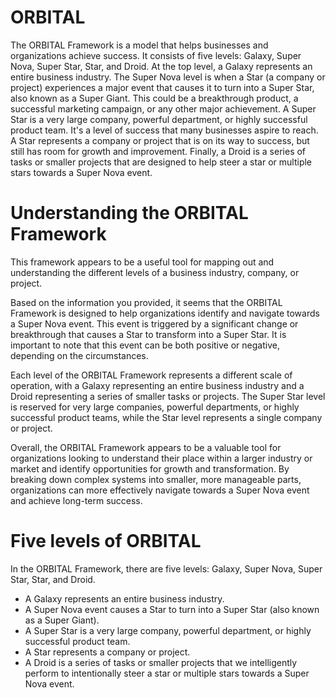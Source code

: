 # ORBITAL

The ORBITAL Framework is a model that helps businesses and organizations achieve success. It consists of five levels: Galaxy, Super Nova, Super Star, Star, and Droid. 
At the top level, a Galaxy represents an entire business industry. The Super Nova level is when a Star (a company or project) experiences a major event that causes it to turn into a Super Star, also known as a Super Giant. This could be a breakthrough product, a successful marketing campaign, or any other major achievement.
A Super Star is a very large company, powerful department, or highly successful product team. It's a level of success that many businesses aspire to reach. 
A Star represents a company or project that is on its way to success, but still has room for growth and improvement. Finally, a Droid is a series of tasks or smaller projects that are designed to help steer a star or multiple stars towards a Super Nova event.


# Understanding the ORBITAL Framework
This framework appears to be a useful tool for mapping out and understanding the different levels of a business industry, company, or project.

Based on the information you provided, it seems that the ORBITAL Framework is designed to help organizations identify and navigate towards a Super Nova event. This event is triggered by a significant change or breakthrough that causes a Star to transform into a Super Star. It is important to note that this event can be both positive or negative, depending on the circumstances.

Each level of the ORBITAL Framework represents a different scale of operation, with a Galaxy representing an entire business industry and a Droid representing a series of smaller tasks or projects. The Super Star level is reserved for very large companies, powerful departments, or highly successful product teams, while the Star level represents a single company or project.

Overall, the ORBITAL Framework appears to be a valuable tool for organizations looking to understand their place within a larger industry or market and identify opportunities for growth and transformation. By breaking down complex systems into smaller, more manageable parts, organizations can more effectively navigate towards a Super Nova event and achieve long-term success.

# Five levels of ORBITAL
In the ORBITAL Framework, there are five levels: Galaxy, Super Nova, Super Star, Star, and Droid.
- A Galaxy represents an entire business industry.
- A Super Nova event causes a Star to turn into a Super Star (also known as a Super Giant).
- A Super Star is a very large company, powerful department, or highly successful product team.
- A Star represents a company or project.
- A Droid is a series of tasks or smaller projects that we intelligently perform to intentionally steer a star or multiple stars towards a Super Nova event.

